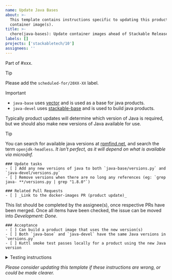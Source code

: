 ```yaml
---
name: Update Java Bases
about: >-
  This template contains instructions specific to updating this product and/or
  container image(s).
title: >-
  chore(java-bases): Update container images ahead of Stackable Release XX.(X)X
labels: []
projects: ['stackabletech/10']
assignees: ''
---
```


Part of #xxx.

> [!TIP]
> Please add the `scheduled-for/20XX-XX` label.

<!-- markdownlint-disable-next-line MD028 -->
> [!IMPORTANT]
>
> - `java-base` uses [vector](https://github.com/stackabletech/docker-images/blob/main/vector/Dockerfile) and is used as a base for java products.
> - `java-devel` uses [stackable-base](https://github.com/stackabletech/docker-images/blob/main/stackable-base/Dockerfile) and is used to build java products.

Typically product updates will determine which version of Java is required, but
we should also make new versions of Java available for use.

> [!TIP]
> You can search for available java versions at [rpmfind.net], and search the
> term `openjdk-headless`.
> _It isn't perfect, as it will depend on what is available via microdnf._

```[tasklist]
### Update tasks
- [ ] Add any new versions of java to both `java-base/versions.py` and `java-devel/versions.py`
- [ ] Remove versions when there are no long any references (eg: `grep java- **/versions.py | grep "1.8.0"`)
```

```[tasklist]
### Related Pull Requests
- [ ] _Link to the docker-images PR (product update)_
```

This list should be completed by the assignee(s), once respective PRs have been merged. Once all items have been checked, the issue can be moved into _Development: Done_.

```[tasklist]
### Acceptance
- [ ] Can build a product image that uses the new version(s)
- [ ] Both `java-base` and `java-devel` have the same Java versions in `versions.py`
- [ ] Kuttl smoke test passes locally for a product using the new Java version
```

<details>
<summary>Testing instructions</summary>

```shell
# See the latest version at https://pypi.org/project/image-tools-stackabletech/
pip install image-tools-stackabletech==0.0.12

# Test a product image can build, eg: ZooKeeper
bake --product zookeeper=x.y.z # where x.y.z is a valid product version using the newly added Java version

kind load docker-image docker.stackable.tech/stackable/zookeeper:x.y.z-stackable0.0.0-dev

# Change directory into one of the operator repositories (eg: zookeeper-operator) and update the
# product version in tests/test-definition.yaml
./scripts/run-tests --test-suite smoke-latest # or similar
```

</details>

_Please consider updating this template if these instructions are wrong, or
could be made clearer._

[rpmfind.net]: https://rpmfind.net/linux/RPM/Development_Java.html
